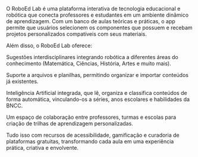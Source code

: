 O RoboEd Lab é uma plataforma interativa de tecnologia educacional e robótica que conecta professores e estudantes em um ambiente dinâmico de aprendizagem.
Com um banco de aulas teóricas e práticas, o app permite que usuários selecionem os componentes que possuem e recebam projetos personalizados compatíveis com seus materiais.

Além disso, o RoboEd Lab oferece:

Sugestões interdisciplinares integrando robótica a diferentes áreas do conhecimento (Matemática, Ciências, História, Artes e muito mais).

Suporte a arquivos e planilhas, permitindo organizar e importar conteúdos já existentes.

Inteligência Artificial integrada, que lê, organiza e classifica conteúdos de forma automática, vinculando-os a séries, anos escolares e habilidades da BNCC.

Um espaço de colaboração entre professores, turmas e escolas para criação de trilhas de aprendizagem personalizadas.

Tudo isso com recursos de acessibilidade, gamificação e curadoria de plataformas gratuitas, transformando cada aula em uma experiência prática, criativa e envolvente.
